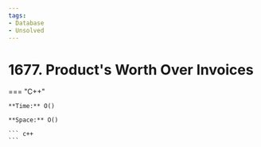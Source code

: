 ```yaml
---
tags:
- Database
- Unsolved
---
```



# 1677. Product's Worth Over Invoices

=== "C++"

    **Time:** O()

    **Space:** O()

    ``` c++
    ```